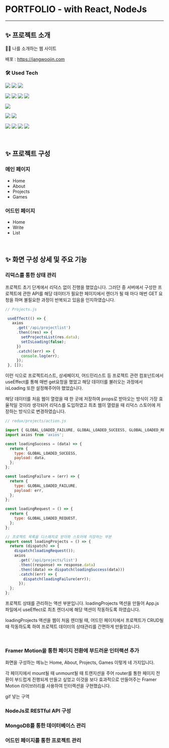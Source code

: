 # PORTFOLIO - with React, NodeJs
---

## ✨ 프로젝트 소개

🙋‍♂️ 나를 소개하는 웹 사이트

배포 : https://jangwoojin.com

### 🛠 Used Tech
<img src="https://img.shields.io/badge/HTML5-E34F26?style=flat-square&logo=HTML5&logoColor=white"/></a>
<img src="https://img.shields.io/badge/CSS3-1572B6?style=flat-square&logo=CSS3&logoColor=white"/></a>
<img src="https://img.shields.io/badge/Javascript-F7DF1E?style=flat-square&logo=Javascript&logoColor=black"/></a>

<img src="https://img.shields.io/badge/React-61DAFB?style=flat-square&logo=React&logoColor=black"/></a>
<img src="https://img.shields.io/badge/Redux-764ABC?style=flat-square&logo=Redux&logoColor=white"/></a>
<img src="https://img.shields.io/badge/FramerMotion-0055FF?style=flat-square&logo=Framer&logoColor=white"/></a>
<img src="https://img.shields.io/badge/Toast&nbsp;UI&nbsp;Editor-515CE6?style=flat-square&logo=&logoColor=white"/></a>

<img src="https://img.shields.io/badge/Node.js-339933?style=flat-square&logo=Node.js&logoColor=white"/></a>

<img src="https://img.shields.io/badge/MongoDB-47A248?style=flat-square&logo=MongoDB&logoColor=white"/></a>
<img src="https://img.shields.io/badge/Mongoose-47A248?style=flat-square&logo=MongoDB&logoColor=white"/></a>


<img src="https://img.shields.io/badge/AWS-232F3E?style=flat-square&logo=Amazon-AWS&logoColor=white"/></a>
<img src="https://img.shields.io/badge/AWS&nbsp;Elastic&nbsp;Beanstalk-232F3E?style=flat-square&logo=Amazon-AWS&logoColor=white"/></a>
<img src="https://img.shields.io/badge/AWS&nbsp;Route&nbsp;53-232F3E?style=flat-square&logo=Amazon-AWS&logoColor=white"/></a>
<img src="https://img.shields.io/badge/AWS&nbsp;S3-232F3E?style=flat-square&logo=Amazon-AWS&logoColor=white"/></a>

<br/>

## ✨ 프로젝트 구성

### 메인 페이지
  * Home
  * About
  * Projects
  * Games

### 어드민 페이지
  * Home
  * Write
  * List

<br/>

## ✨ 화면 구성 상세 및 주요 기능

###  리덕스를 통한 상태 관리

프로젝트 초기 단계에서 리덕스 없이 진행을 했었습니다. 
그러던 중 서버에서 구성한 프로젝트에 관한 API를 해당 데이터가 필요한 페이지에서 렌더가 될 때 마다 매번 GET 요청을 하며 불필요한 과정이 반복되고 있음을 인지하였습니다.

```javascript
// Projects.js

 useEffect(() => {
   axios
     .get('/api/projectlist')
     .then((res) => {
       setProjectsList(res.data);
       setIsLoading(false);
     })
     .catch((err) => {
       console.log(err);
     });
 }, []);
```

이런 식으로 프로젝트리스트, 상세페이지, 어드민리스트 등 프로젝트 관련 컴포넌트에서 useEffect를 통해 매번 get요청을 했었고 해당 데이터를 불러오는 과정에서 isLoading 또한 설정해주어야 했었습니다.

해당 데이터를 처음 웹이 열렸을 때 한 곳에 저장하여 props로 받아오는 방식이 가장 효율적일 것이라 생각되어 리덕스를 도입하였고 최초 웹이 열렸을 때 리덕스 스토어에 저장하는 방식으로 변경하였습니다.

```javascript
// redux/projects/action.js

import { GLOBAL_LOADED_FAILURE, GLOBAL_LOADED_SUCEESS, GLOBAL_LOADED_REQUEST } from './types';
import axios from 'axios';

const loadingSuccess = (data) => {
  return {
    type: GLOBAL_LOADED_SUCEESS,
    payload: data,
  };
};

const loadingFailure = (err) => {
  return {
    type: GLOBAL_LOADED_FAILURE,
    payload: err,
  };
};

const loadingRequest = () => {
  return {
    type: GLOBAL_LOADED_REQUEST,
  };
};

// 프로젝트 목록을 디스패치로 받아와 스토어에 저장하는 부분
export const loadingProjects = () => {
  return (dispatch) => {
    dispatch(loadingRequest());
    axios
      .get('/api/projects/list')
      .then((response) => response.data)
      .then((data) => dispatch(loadingSuccess(data)))
      .catch((err) => {
        dispatch(loadingFailure(err));
      });
  };
};

```

프로젝트 상태를 관리하는 액션 부분입니다. loadingProjects 액션을 만들어 App.js 파일에서 useEffect로 최초 렌더시에 해당 액션이 작동하도록 하였습니다.

loadingProjects 액션을 웹이 처음 렌더될 때, 어드민 페이지에서 프로젝트가 CRUD될 때 작동하도록 하여 프로젝트 데이터의 상태관리를 간편하게 만들었습니다.

<br/>

### Framer Motion을 통한 페이지 전환에 부드러운 인터랙션 추가

화면을 구성하는 메뉴는 Home, About, Projects, Games 이렇게 네 가지입니다.

각 페이지에서 mount될 때 unmount될 때 트랜지션을 주어 router를 통한 페이지 전환이 부드럽게 진행되게 만들고 싶었고 이것을 보다 효과적으로 만들어주는 Framer Motion 라이브러리를 사용하여 인터랙션을 구현했습니다.

gif 넣는 구역


### NodeJs로 RESTful API 구성


### MongoDB를 통한 데이터베이스 관리


### 어드민 페이지를 통한 프로젝트 관리









